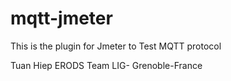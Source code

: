 mqtt-jmeter
===========

This is the plugin for Jmeter to Test MQTT protocol

Tuan Hiep
ERODS Team
LIG- Grenoble-France
